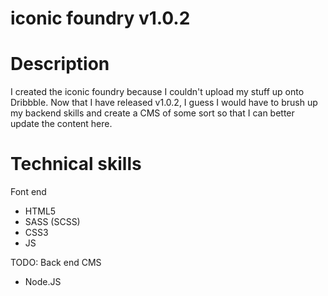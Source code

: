 iconic foundry v1.0.2
======

Description
======
I created the iconic foundry because I couldn't upload my stuff up onto Dribbble. Now that I have released v1.0.2, I guess I would have to brush up my backend skills and create a CMS of some sort so that I can better update the content here.

Technical skills
======
Font end
- HTML5
- SASS (SCSS)
- CSS3
- JS

TODO: Back end CMS
- Node.JS

